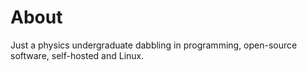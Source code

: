 <h1 align="left">About</h1>

Just a physics undergraduate dabbling in programming, open-source software, self-hosted and Linux.




